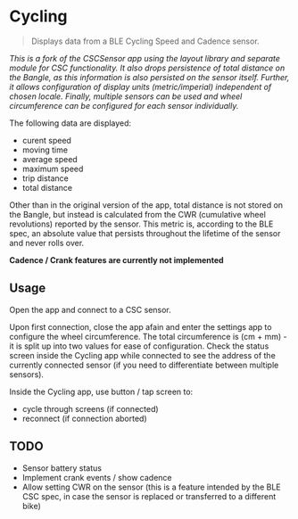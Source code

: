 # Cycling

> Displays data from a BLE Cycling Speed and Cadence sensor.

*This is a fork of the CSCSensor app using the layout library and separate module for CSC functionality. It also drops persistence of total distance on the Bangle, as this information is also persisted on the sensor itself. Further, it allows configuration of display units (metric/imperial) independent of chosen locale. Finally, multiple sensors can be used and wheel circumference can be configured for each sensor individually.*

The following data are displayed:
- curent speed
- moving time
- average speed
- maximum speed
- trip distance
- total distance

Other than in the original version of the app, total distance is not stored on the Bangle, but instead is calculated from the CWR (cumulative wheel revolutions) reported by the sensor. This metric is, according to the BLE spec, an absolute value that persists throughout the lifetime of the sensor and never rolls over.

**Cadence / Crank features are currently not implemented**

## Usage
Open the app and connect to a CSC sensor.

Upon first connection, close the app afain and enter the settings app to configure the wheel circumference. The total circumference is (cm + mm) - it is split up into two values for ease of configuration. Check the status screen inside the Cycling app while connected to see the address of the currently connected sensor (if you need to differentiate between multiple sensors).

Inside the Cycling app, use button / tap screen to:
- cycle through screens (if connected)
- reconnect (if connection aborted)

## TODO
* Sensor battery status
* Implement crank events / show cadence
* Allow setting CWR on the sensor (this is a feature intended by the BLE CSC spec, in case the sensor is replaced or transferred to a different bike)


